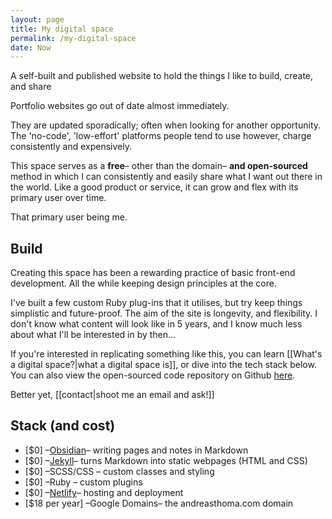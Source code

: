 ```yaml
---
layout: page
title: My digital space
permalink: /my-digital-space
date: Now
---
```

<p class="callout">A self-built and published website to hold the things I like to build, create, and share</p>

Portfolio websites go out of date almost immediately. 

They are updated sporadically; often when looking for another opportunity. The 'no-code', 'low-effort' platforms people tend to use however, charge consistently and expensively.

This space serves as a **free**– other than the domain– **and open-sourced** method in which I can consistently and easily share what I want out there in the world. Like a good product or service, it can grow and flex with its primary user over time. 

That primary user being me.

## Build

Creating this space has been a rewarding practice of basic front-end development. All the while keeping design principles at the core.

I've built a few custom Ruby plug-ins that it utilises, but try keep things simplistic and future-proof. The aim of the site is longevity, and flexibility. I don't know what content will look like in 5 years, and I know much less about what I'll be interested in by then...

If you're interested in replicating something like this, you can learn [[What's a digital space?|what a digital space  is]], or dive into the tech stack below. You can also view the open-sourced code repository on Github [here](https://github.com/andreeeeaaaaas/my-digital-space).

Better yet, [[contact|shoot me an email and ask!]]

## Stack (and cost)


- [$0] –[Obsidian](https://obsidian.md/)– writing pages and notes in Markdown
- [$0] –[Jekyll](https://jekyllrb.com/)– turns Markdown into static webpages (HTML and CSS)
- [$0] –SCSS/CSS –  custom classes and styling
- [$0] –Ruby –  custom plugins
- [$0] –[Netlify](https://www.netlify.com/)– hosting and deployment
- [$18 per year] –Google Domains– the andreasthoma.com domain